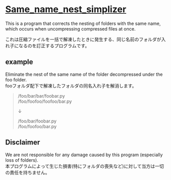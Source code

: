 # [Same_name_nest_simplizer](https://github.com/NaokiSato102/Same_name_nest_simplizer)
This is a program that corrects the nesting of folders with the same name, which occurs when uncompressing compressed files at once.  

これは圧縮ファイルを一括で解凍したときに発生する、同じ名前のフォルダが入れ子になるのを訂正するプログラムです。  

## example  
Eliminate the nest of the same name of the folder decompressed under the foo folder.  
fooフォルダ配下で解凍したフォルダの同名入れ子を解消します。
>	/foo/bar/bar/foobar.py  
>	/foo/foofoo/foofoo/bar.py  
>
>	↓
>
>	/foo/bar/foobar.py  
>	/foo/foofoo/bar.py  

## Disclaimer
We are not responsible for any damage caused by this program (especially loss of folders).  
本プログラムによって生じた損害(特にフォルダの喪失など)に対して当方は一切の責任を持ちません。
